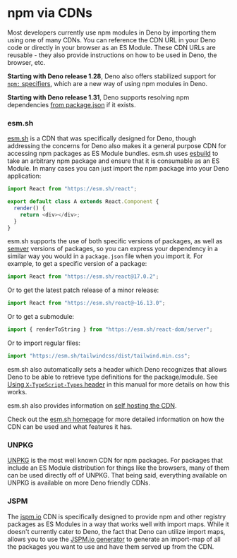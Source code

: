 # npm via CDNs

Most developers currently use npm modules in Deno by importing them using one of
many CDNs. You can reference the CDN URL in your Deno code or directly in your
browser as an ES Module. These CDN URLs are reusable - they also provide
instructions on how to be used in Deno, the browser, etc.


**Starting with Deno release 1.28**, Deno also offers stabilized support for
[`npm:` specifiers](https://deno.land/./npm_specifiers), which are a new way of using npm
modules in Deno.


**Starting with Deno release 1.31**, Deno supports resolving npm dependencies
[from package.json](https://deno.land/./package_json) if it exists.


### esm.sh

[esm.sh](https://esm.sh/) is a CDN that was specifically designed for Deno,
though addressing the concerns for Deno also makes it a general purpose CDN for
accessing npm packages as ES Module bundles. esm.sh uses
[esbuild](https://esbuild.github.io/) to take an arbitrary npm package and
ensure that it is consumable as an ES Module. In many cases you can just import
the npm package into your Deno application:



```typescript
import React from "https://esm.sh/react";

export default class A extends React.Component {
  render() {
    return <div></div>;
  }
}
```
esm.sh supports the use of both specific versions of packages, as well as
[semver](https://semver.npmjs.com/) versions of packages, so you can express
your dependency in a similar way you would in a `package.json` file when you
import it. For example, to get a specific version of a package:



```typescript
import React from "https://esm.sh/react@17.0.2";
```
Or to get the latest patch release of a minor release:



```typescript
import React from "https://esm.sh/react@~16.13.0";
```
Or to get a submodule:



```typescript
import { renderToString } from "https://esm.sh/react-dom/server";
```
Or to import regular files:



```typescript
import "https://esm.sh/tailwindcss/dist/tailwind.min.css";
```
esm.sh also automatically sets a header which Deno recognizes that allows Deno
to be able to retrieve type definitions for the package/module. See
[Using `X-TypeScript-Types` header](https://deno.land/../advanced/typescript/types.md#using-x-typescript-types-header)
in this manual for more details on how this works.


esm.sh also provides information on
[self hosting the CDN](https://github.com/ije/esm.sh/blob/main/HOSTING.md).


Check out the [esm.sh homepage](https://esm.sh/) for more detailed information
on how the CDN can be used and what features it has.


### UNPKG

[UNPKG](https://unpkg.com/) is the most well known CDN for npm packages. For
packages that include an ES Module distribution for things like the browsers,
many of them can be used directly off of UNPKG. That being said, everything
available on UNPKG is available on more Deno friendly CDNs.


### JSPM

The [jspm.io](https://jspm.io) CDN is specifically designed to provide npm and
other registry packages as ES Modules in a way that works well with import maps.
While it doesn't currently cater to Deno, the fact that Deno can utilize import
maps, allows you to use the [JSPM.io generator](https://generator.jspm.io/) to
generate an import-map of all the packages you want to use and have them served
up from the CDN.





